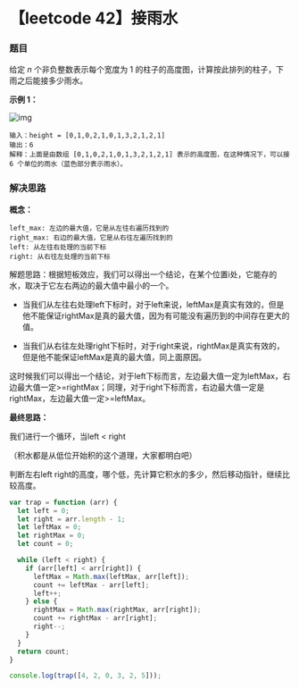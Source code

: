 # 【leetcode 42】接雨水

### 题目

给定 *n* 个非负整数表示每个宽度为 1 的柱子的高度图，计算按此排列的柱子，下雨之后能接多少雨水。

**示例 1：**

![img](http://ruoruochen-img-bed.oss-cn-beijing.aliyuncs.com/img/rainwatertrap.png)

```
输入：height = [0,1,0,2,1,0,1,3,2,1,2,1]
输出：6
解释：上面是由数组 [0,1,0,2,1,0,1,3,2,1,2,1] 表示的高度图，在这种情况下，可以接 6 个单位的雨水（蓝色部分表示雨水）。
```

### 解决思路

**概念：**

```
left_max: 左边的最大值，它是从左往右遍历找到的
right_max: 右边的最大值，它是从右往左遍历找到的
left: 从左往右处理的当前下标
right: 从右往左处理的当前下标
```

解题思路：根据短板效应，我们可以得出一个结论，在某个位置i处，它能存的水，取决于它左右两边的最大值中最小的一个。

- 当我们从左往右处理left下标时，对于left来说，leftMax是真实有效的，但是他不能保证rightMax是真的最大值，因为有可能没有遍历到的中间存在更大的值。

- 当我们从右往左处理right下标时，对于right来说，rightMax是真实有效的，但是他不能保证leftMax是真的最大值，同上面原因。

这时候我们可以得出一个结论，对于left下标而言，左边最大值一定为leftMax，右边最大值一定>=rightMax；同理，对于right下标而言，右边最大值一定是rightMax，左边最大值一定>=leftMax。

**最终思路：**

我们进行一个循环，当left < right 

（积水都是从低位开始积的这个道理，大家都明白吧）

判断左右left right的高度，哪个低，先计算它积水的多少，然后移动指针，继续比较高度。

```js
var trap = function (arr) {
  let left = 0;
  let right = arr.length - 1;
  let leftMax = 0;
  let rightMax = 0;
  let count = 0;

  while (left < right) {
    if (arr[left] < arr[right]) {
      leftMax = Math.max(leftMax, arr[left]);
      count += leftMax - arr[left];
      left++;
    } else {
      rightMax = Math.max(rightMax, arr[right]);
      count += rightMax - arr[right];
      right--;
    }
  }
  return count;
}

console.log(trap([4, 2, 0, 3, 2, 5]));

```

